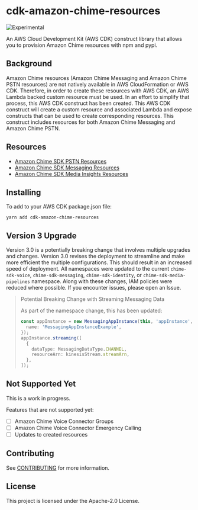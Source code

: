 # cdk-amazon-chime-resources

![Experimental](https://img.shields.io/badge/experimental-important.svg?style=for-the-badge)

An AWS Cloud Development Kit (AWS CDK) construct library that allows you to provision Amazon Chime resources with npm and pypi.

## Background

Amazon Chime resources (Amazon Chime Messaging and Amazon Chime PSTN resources) are not natively available in AWS CloudFormation or AWS CDK. Therefore, in order to create these resources with AWS CDK, an AWS Lambda backed custom resource must be used. In an effort to simplify that process, this AWS CDK construct has been created. This AWS CDK construct will create a custom resource and associated Lambda and expose constructs that can be used to create corresponding resources. This construct includes resources for both Amazon Chime Messaging and Amazon Chime PSTN.

## Resources

- [Amazon Chime SDK PSTN Resources](PSTNRESOURCES.MD)
- [Amazon Chime SDK Messaging Resources](MESSAGINGRESOURCES.MD)
- [Amazon Chime SDK Media Insights Resources](MEDIAINSIGHTS.MD)

## Installing

To add to your AWS CDK package.json file:

```
yarn add cdk-amazon-chime-resources
```

## Version 3 Upgrade

Version 3.0 is a potentially breaking change that involves multiple upgrades and changes. Version 3.0 revises the deployment to streamline and make more efficient the multiple configurations. This should result in an increased speed of deployment. All namespaces were updated to the current `chime-sdk-voice`, `chime-sdk-messaging`, `chime-sdk-identity`, or `chime-sdk-media-pipelines` namespace. Along with these changes, IAM policies were reduced where possible. If you encounter issues, please open an Issue.

> Potential Breaking Change with Streaming Messaging Data
>
> As part of the namespace change, this has been updated:
>
> ```typescript
> const appInstance = new MessagingAppInstance(this, 'appInstance', {
>   name: 'MessagingAppInstanceExample',
> });
> appInstance.streaming([
>   {
>     dataType: MessagingDataType.CHANNEL,
>     resourceArn: kinesisStream.streamArn,
>   },
> ]);
> ```

## Not Supported Yet

This is a work in progress.

Features that are not supported yet:

- [ ] Amazon Chime Voice Connector Groups
- [ ] Amazon Chime Voice Connector Emergency Calling
- [ ] Updates to created resources

## Contributing

See [CONTRIBUTING](CONTRIBUTING.md) for more information.

## License

This project is licensed under the Apache-2.0 License.
